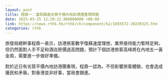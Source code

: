 ```yaml
---
layout: post
title: 程鼎一：當局跟進劣質平價內地訪港團重現問題
date: 2023-03-25 12:29:22.000000000 +08:00
link: https://news.rthk.hk/rthk/ch/component/k2/1693572-20230325.htm
categories: rthk
---
```


旅發局總幹事程鼎一表示，訪港旅客數字復蘇速度理想，業界接待能力暫時足夠，但仍然面對人手不足和酒店房價過高問題，預計下個訪港旅客高峰將在內地五一黃金周，需要進一步做好準備。

對於近日有劣質平價內地訪港團重現，程鼎一認為，不但影響旅客體驗，也會造成擾民和矛盾，對香港並非好事，當局會跟進。
